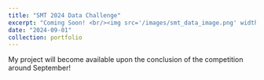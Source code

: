 ```yaml
---
title: "SMT 2024 Data Challenge"
excerpt: "Coming Soon! <br/><img src='/images/smt_data_image.png' width='600' height='400'>"
date: "2024-09-01"
collection: portfolio
---
```


My project will become available upon the conclusion of the competition around September!
